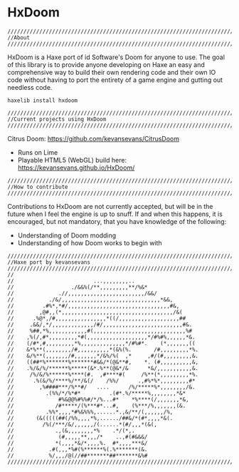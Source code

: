 
# HxDoom

```
////////////////////////////////////////////////////////////////////////////////////////////////////
//About
////////////////////////////////////////////////////////////////////////////////////////////////////
```

HxDoom is a Haxe port of id Software's Doom for anyone to use. The goal of this library is to provide anyone developing on Haxe an easy and comprehensive way to build their own rendering code and their own IO code without having to port the entirety of a game engine and gutting out needless code.

``haxelib install hxdoom``

```
////////////////////////////////////////////////////////////////////////////////////////////////////
//Current projects using HxDoom
////////////////////////////////////////////////////////////////////////////////////////////////////
```
Citrus Doom: https://github.com/kevansevans/CitrusDoom
* Runs on Lime
* Playable HTML5 (WebGL) build here: https://kevansevans.github.io/HxDoom/

```
////////////////////////////////////////////////////////////////////////////////////////////////////
//How to contribute
////////////////////////////////////////////////////////////////////////////////////////////////////
```

Contributions to HxDoom are not currently accepted, but will be in the future when I feel the engine is up to snuff. If and when this
happens, it is encouraged, but not mandatory, that you have knowledge of the following:

* Understanding of Doom modding
* Understanding of how Doom works to begin with

```
////////////////////////////////////////////////////////////////////////////////////////////////////
//Haxe port by kevansevans
////////////////////////////////////////////////////////////////////////////////////////////////////
//
//                         ...,,,,,,,,..                     
//                  ./&&%(/**,,,,,,,,,**/%&*               
//              .//,,,,,,,,,,,,,,,,,,,,,,,,/&&/            
//           ./&/,,,,,,,,,,,,,,,,,,,,,,,,,,,,,,,*&&,         
//         .#%*,*#/,,,,,,,,,,,,,,,,,,,,,,,,,,,,,,,,#&,       
//        ,@#,,(*,,,,,,,,,,,,,,,,,,,,,,,,,,,,,,,,,,,/&(      
//      .%@*,/#,,,,,,,,,,,,,,,,*((/,,,,,,,,,,,,,,,,,,,##     
//     .&&/,*/,,,,,,,,,,,,,/#/,,,,,,,,,,,,,,,,,,,,,,,,,#&.   
//     %##,*%,,,,,,,,,,,,#(,,,,,,,,,,,,,,,,,,,,,,,,,,,,,%#   
//    ,%(/,#*,,,,,,,,,*#(,,,,,,,,,,,,,,,,,,,*/#%#%,,,,,,*&.  
//    (/#*,#,,,,,,,,,*%,,,,,,,,,,,,,,*/#%#*.    (*,,,,,,,((  
//    &*%**(,,,,,,,,/#,,,,,,,,,,*(&%(%.       /#,,,,,,,,,*%. 
//    &/%**(,,,,,,,/#,,,,,,,*/&%/%(  ,*     ,#/(#,,,,,,,,,&. 
//    ((##*%*******%*******#&&/*(@&**#,    *. (#,,,,,,,,,,&, 
//    .%/&/%/******%*****(&*.%**(@&*/&      *&/,,,,,,,,,,,&. 
//     /%/&/%******%****(#.  ,#****#(     /%**(*,,,,,,,,,*%. 
//      .%(&/%/****%/**/&(/    /%%/      .,#%*%*,,,,,,,,,#*  
//        ,%####***/%**#/   ....      /%/*****%*,,,,,,,,/&.  
//          .(%%/*/%*#*         .(#*.%/*****%,,,,,,,,*&*   
//              #%&@@%#%%#/*/%...#*    *%****(/,,,,,,,*&,    
//             /#*****/(%***#*...#,    (%***/%,,,,,,,(&.     
//          .%%*,,,,*#%&%%%,......*.,&/**/(,,,,,,/%,       
//       (&(((((##(/%%,,,,*%,....../##&/*(#*,,,,*&(.         
//         /%(/***/&/,,,,,,/(......*(#/,,,*(&(,            
//             .,(&,,,,,,,,*%    .*/(*,.                 
//              (#,,,,,**,,,/*    ..,#(#&&&/                 
//             *(,,,,*&/*,,,,%.  #*,,,,***&/                 
//           .#(,,,*%#(%******%(.%*******(&.                 
//           %/,,,/@(//##*******##*******&%#   
////////////////////////////////////////////////////////////////////////////////////////////////////
```